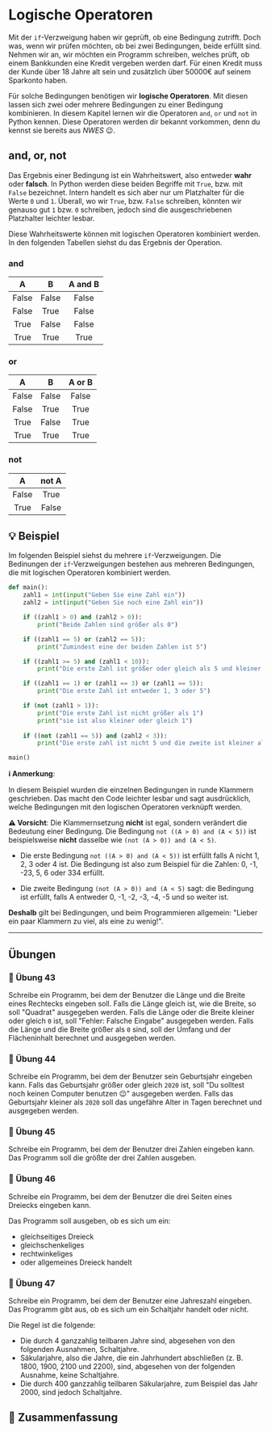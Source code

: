 # Logische Operatoren

Mit der `if`-Verzweigung haben wir geprüft, ob eine Bedingung zutrifft.
Doch was, wenn wir prüfen möchten, ob bei zwei Bedingungen, beide erfüllt sind.
Nehmen wir an, wir möchten ein Programm schreiben, welches prüft,
ob einem Bankkunden eine Kredit vergeben werden darf.
Für einen Kredit muss der Kunde über 18 Jahre alt sein
und zusätzlich über 50000€ auf seinem Sparkonto haben.

Für solche Bedingungen benötigen wir **logische Operatoren**.
Mit diesen lassen sich zwei oder mehrere
Bedingungen zu einer Bedingung kombinieren.
In diesem Kapitel lernen wir die Operatoren `and`, `or` und `not` in Python kennen.
Diese Operatoren werden dir bekannt vorkommen,
denn du kennst sie bereits aus *NWES* 😉.

## and, or, not

Das Ergebnis einer Bedingung ist ein Wahrheitswert, also entweder **wahr** oder **falsch**.
In Python werden diese beiden Begriffe mit `True`, bzw. mit `False` bezeichnet.
Intern handelt es sich aber nur um Platzhalter für die Werte `0` und `1`.
Überall, wo wir `True`, bzw. `False` schreiben, könnten wir genauso gut `1`
bzw. `0` schreiben, jedoch sind die ausgeschriebenen Platzhalter leichter lesbar.

Diese Wahrheitswerte können mit logischen Operatoren
kombiniert werden. In den folgenden Tabellen siehst du das 
Ergebnis der Operation.

### and

| A        | B | A and B |
| :------: | :------: | :------: |
| False    |   False   | False |
| False    |   True   | False |
| True     |  False   | False |
| True     |  True   | True |

### or

| A        | B | A or B |
| :------: | :------: | :------: |
| False    |   False   | False |
| False    |   True   | True |
| True     |  False   | True |
| True     |  True   | True |

### not

| A        | not A |
| :------: | :------: | 
| False    |   True   |
| True    |   False   | 


## 💡 Beispiel

Im folgenden Beispiel siehst du mehrere `if`-Verzweigungen.
Die Bedinungen der `if`-Verzweigungen bestehen aus mehreren
Bedingungen, die mit logischen Operatoren kombiniert werden.



```python
def main():
    zahl1 = int(input("Geben Sie eine Zahl ein"))
    zahl2 = int(input("Geben Sie noch eine Zahl ein"))

    if ((zahl1 > 0) and (zahl2 > 0)):
        print("Beide Zahlen sind größer als 0")

    if ((zahl1 == 5) or (zahl2 == 5)):
        print("Zumindest eine der beiden Zahlen ist 5")

    if ((zahl1 >= 5) and (zahl1 < 10)):
        print("Die erste Zahl ist größer oder gleich als 5 und kleiner als 10")

    if ((zahl1 == 1) or (zahl1 == 3) or (zahl1 == 5)):
        print("Die erste Zahl ist entweder 1, 3 oder 5")

    if (not (zahl1 > 1)):
        print("Die erste Zahl ist nicht größer als 1")
        print("sie ist also kleiner oder gleich 1")
        
    if ((not (zahl1 == 5)) and (zahl2 < 3)):
        print("Die erste zahl ist nicht 5 und die zweite ist kleiner als 3")

main()
```

**ℹ️ Anmerkung**:

In diesem Beispiel wurden die einzelnen Bedingungen in runde
Klammern geschrieben. Das macht den Code leichter lesbar
und sagt ausdrücklich, welche Bedingungen mit den logischen Operatoren
verknüpft werden.

**⚠️ Vorsicht**: Die Klammernsetzung **nicht** ist egal,
sondern verändert die Bedeutung einer Bedingung.
Die Bedingung `not ((A > 0) and (A < 5))` ist beispielsweise **nicht** dasselbe wie 
`(not (A > 0)) and (A < 5)`. 

* Die erste Bedingung `not ((A > 0) and (A < 5))` ist erfüllt
falls A nicht 1, 2, 3 oder 4 ist.
Die Bedingung ist also zum Beispiel für die Zahlen: 0, -1, -23, 5, 6 oder 334 erfüllt.

* Die zweite Bedingung `(not (A > 0)) and (A < 5)` sagt:
die Bedingung ist erfüllt, falls A entweder 0, -1, -2, -3, -4, -5 und so weiter ist.

**Deshalb** gilt bei Bedingungen, und beim Programmieren allgemein:
"Lieber ein paar Klammern zu viel, als eine zu wenig!".

_________________

## Übungen

### 📝 Übung 43

Schreibe ein Programm, bei dem der Benutzer die Länge und die Breite
eines Rechtecks eingeben soll.
Falls die Länge gleich ist, wie die Breite, so soll "Quadrat" ausgegeben werden.
Falls die Länge oder die Breite kleiner oder gleich `0` ist,
soll "Fehler: Falsche Eingabe" ausgegeben werden.
Falls die Länge und die Breite größer als `0` sind, soll
der Umfang und der Flächeninhalt berechnet und ausgegeben werden.

### 📝 Übung 44

Schreibe ein Programm, bei dem der Benutzer sein Geburtsjahr eingeben kann.
Falls das Geburtsjahr größer oder gleich `2020` ist,
soll "Du solltest noch keinen Computer benutzen 😉" ausgegeben werden.
Falls das Geburtsjahr kleiner als `2020` soll das ungefähre Alter in Tagen
berechnet und ausgegeben werden.

### 📝 Übung 45

Schreibe ein Programm, bei dem der Benutzer drei Zahlen eingeben kann.
Das Programm soll die größte der drei Zahlen ausgeben.

### 📝 Übung 46
Schreibe ein Programm, bei dem der Benutzer die drei Seiten eines Dreiecks eingeben kann.

Das Programm soll ausgeben, ob es sich um ein:

* gleichseitiges Dreieck
* gleichschenkeliges
* rechtwinkeliges
* oder allgemeines Dreieck handelt

### 📝 Übung 47
Schreibe ein Programm, bei dem der Benutzer eine Jahreszahl eingeben.
Das Programm gibt aus, ob es sich um ein Schaltjahr handelt oder nicht.

Die Regel ist die folgende:

* Die durch 4 ganzzahlig teilbaren Jahre sind, abgesehen von den folgenden Ausnahmen, Schaltjahre.
* Säkularjahre, also die Jahre, die ein Jahrhundert abschließen (z. B. 1800, 1900, 2100 und 2200), sind, abgesehen von der folgenden Ausnahme, keine Schaltjahre.
* Die durch 400 ganzzahlig teilbaren Säkularjahre, zum Beispiel das Jahr 2000, sind jedoch Schaltjahre.




## 🧭 Zusammenfassung











